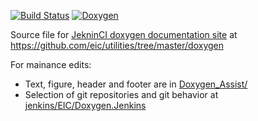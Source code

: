 [![Build Status](https://web.racf.bnl.gov/jenkins-sphenix/buildStatus/icon?job=EIC/doxygen)](https://web.racf.bnl.gov/jenkins-sphenix/job/EIC/job/doxygen/)
[![Doxygen](https://img.shields.io/badge/code%20reference-Doxygen-green.svg)](https://eic.github.io/doxygen)

Source file for [JekninCI doxygen documentation site](https://eic.github.io/doxygen) at https://github.com/eic/utilities/tree/master/doxygen

For mainance edits: 

* Text, figure, header and footer are in [Doxygen_Assist/](https://github.com/eic/utilities/tree/master/doxygen/Doxygen_Assist)
* Selection of git repositories and git behavior at [jenkins/EIC/Doxygen.Jenkins](https://github.com/eic/utilities/tree/master/jenkins/EIC/Doxygen.Jenkins)

